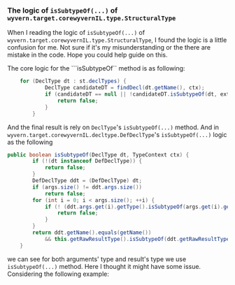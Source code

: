 ### The logic of ```isSubtypeOf(...)``` of ```wyvern.target.corewyvernIL.type.StructuralType```
When I reading the logic of ```isSubtypeOf(...)``` of ```wyvern.target.corewyvernIL.type.StructuralType```, I found the logic is a little confusion for me. Not sure if it's my misunderstanding or the there are mistake in the code. Hope you could help guide on this.

The core logic for the ```isSubtypeOf`` method is as following:
```java
    for (DeclType dt : st.declTypes) {
			DeclType candidateDT = findDecl(dt.getName(), ctx);
			if (candidateDT == null || !candidateDT.isSubtypeOf(dt, extendedCtx)) {
				return false;
			}
		}
```
And the final result is rely on ```DeclType```'s ```isSubtypeOf(...)``` method. And in ```wyvern.target.corewyvernIL.decltype.DefDeclType```'s ```isSubtypeOf(...)``` logic as the following
```java
public boolean isSubtypeOf(DeclType dt, TypeContext ctx) {
		if (!(dt instanceof DefDeclType)) {
			return false;
		}
		DefDeclType ddt = (DefDeclType) dt;
		if (args.size() != ddt.args.size())
			return false;
		for (int i = 0; i < args.size(); ++i) {
			if (! (ddt.args.get(i).getType().isSubtypeOf(args.get(i).getType(), ctx))) {
				return false;
			}
		}
		return ddt.getName().equals(getName())
			&& this.getRawResultType().isSubtypeOf(ddt.getRawResultType(), ctx);
	}
```
we can see for both arguments' type and result's type we use ```isSubtypeOf(...)``` method. Here I thought it might have some issue.
Considering the following example:
```

```

